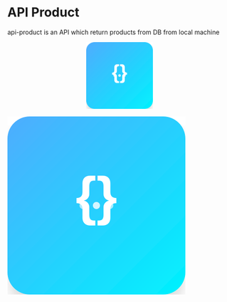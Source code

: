 # API Product
api-product is an API which return products from DB from local machine

<div align="center">
  <img src="logo.svg" alt="API Product Logo" width="150"/>
</div>

![API Product Logo](./logo.svg)
